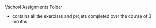 Vschool Assignments Folder

- contains all the exercises and projets completed over the course of 3 months.
